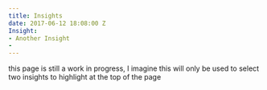 ```yaml
---
title: Insights
date: 2017-06-12 18:08:00 Z
Insight:
- Another Insight
- 
---
```


this page is still a work in progress, I imagine this will only be used to select two insights to highlight at the top of the page